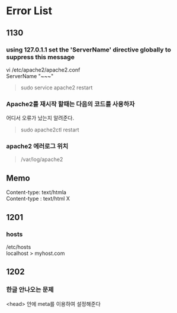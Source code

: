Error List
==========

1130
-----
### using 127.0.1.1 set the 'ServerName' directive globally to suppress this message   
vi /etc/apache2/apache2.conf   
ServerName "~~~"   
>sudo service apache2 restart


### Apache2를 재시작 할때는 다음의 코드를 사용하자   
어디서 오류가 났는지 알려준다.
>sudo apache2ctl restart

### apache2 에러로그 위치
>/var/log/apache2

## Memo
Content-type: text/htmla   
Content-type : text/html X

1201
-----
### hosts
/etc/hosts   
localhost > myhost.com
 
1202
----
### 한글 안나오는 문제   
\<head\> 안에 meta를 이용하여 설정해준다


